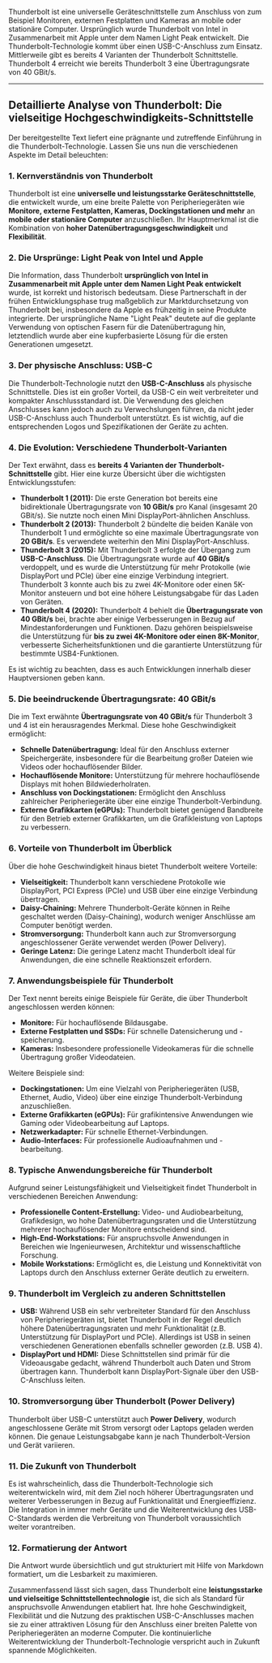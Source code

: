 
Thunderbolt ist eine universelle Geräteschnittstelle zum Anschluss von zum Beispiel Monitoren, externen Festplatten und Kameras an mobile oder stationäre Computer. Ursprünglich wurde Thunderbolt von Intel in Zusammenarbeit mit Apple unter dem Namen Light Peak entwickelt. Die Thunderbolt-Technologie kommt über einen USB-C-Anschluss zum Einsatz. Mittlerweile gibt es bereits 4 Varianten der Thunderbolt Schnittstelle. Thunderbolt 4 erreicht wie bereits Thunderbolt 3 eine Übertragungsrate von 40 GBit/s.

---

## Detaillierte Analyse von Thunderbolt: Die vielseitige Hochgeschwindigkeits-Schnittstelle

Der bereitgestellte Text liefert eine prägnante und zutreffende Einführung in die Thunderbolt-Technologie. Lassen Sie uns nun die verschiedenen Aspekte im Detail beleuchten:

### 1. Kernverständnis von Thunderbolt

Thunderbolt ist eine **universelle und leistungsstarke Geräteschnittstelle**, die entwickelt wurde, um eine breite Palette von Peripheriegeräten wie **Monitore, externe Festplatten, Kameras, Dockingstationen und mehr** an **mobile oder stationäre Computer** anzuschließen. Ihr Hauptmerkmal ist die Kombination von **hoher Datenübertragungsgeschwindigkeit** und **Flexibilität**.

### 2. Die Ursprünge: Light Peak von Intel und Apple

Die Information, dass Thunderbolt **ursprünglich von Intel in Zusammenarbeit mit Apple unter dem Namen Light Peak entwickelt** wurde, ist korrekt und historisch bedeutsam. Diese Partnerschaft in der frühen Entwicklungsphase trug maßgeblich zur Marktdurchsetzung von Thunderbolt bei, insbesondere da Apple es frühzeitig in seine Produkte integrierte. Der ursprüngliche Name "Light Peak" deutete auf die geplante Verwendung von optischen Fasern für die Datenübertragung hin, letztendlich wurde aber eine kupferbasierte Lösung für die ersten Generationen umgesetzt.

### 3. Der physische Anschluss: USB-C

Die Thunderbolt-Technologie nutzt den **USB-C-Anschluss** als physische Schnittstelle. Dies ist ein großer Vorteil, da USB-C ein weit verbreiteter und kompakter Anschlussstandard ist. Die Verwendung des gleichen Anschlusses kann jedoch auch zu Verwechslungen führen, da nicht jeder USB-C-Anschluss auch Thunderbolt unterstützt. Es ist wichtig, auf die entsprechenden Logos und Spezifikationen der Geräte zu achten.

### 4. Die Evolution: Verschiedene Thunderbolt-Varianten

Der Text erwähnt, dass es **bereits 4 Varianten der Thunderbolt-Schnittstelle** gibt. Hier eine kurze Übersicht über die wichtigsten Entwicklungsstufen:

- **Thunderbolt 1 (2011):** Die erste Generation bot bereits eine bidirektionale Übertragungsrate von **10 GBit/s** pro Kanal (insgesamt 20 GBit/s). Sie nutzte noch einen Mini DisplayPort-ähnlichen Anschluss.
- **Thunderbolt 2 (2013):** Thunderbolt 2 bündelte die beiden Kanäle von Thunderbolt 1 und ermöglichte so eine maximale Übertragungsrate von **20 GBit/s**. Es verwendete weiterhin den Mini DisplayPort-Anschluss.
- **Thunderbolt 3 (2015):** Mit Thunderbolt 3 erfolgte der Übergang zum **USB-C-Anschluss**. Die Übertragungsrate wurde auf **40 GBit/s** verdoppelt, und es wurde die Unterstützung für mehr Protokolle (wie DisplayPort und PCIe) über eine einzige Verbindung integriert. Thunderbolt 3 konnte auch bis zu zwei 4K-Monitore oder einen 5K-Monitor ansteuern und bot eine höhere Leistungsabgabe für das Laden von Geräten.
- **Thunderbolt 4 (2020):** Thunderbolt 4 behielt die **Übertragungsrate von 40 GBit/s** bei, brachte aber einige Verbesserungen in Bezug auf Mindestanforderungen und Funktionen. Dazu gehören beispielsweise die Unterstützung für **bis zu zwei 4K-Monitore oder einen 8K-Monitor**, verbesserte Sicherheitsfunktionen und die garantierte Unterstützung für bestimmte USB4-Funktionen.

Es ist wichtig zu beachten, dass es auch Entwicklungen innerhalb dieser Hauptversionen geben kann.

### 5. Die beeindruckende Übertragungsrate: 40 GBit/s

Die im Text erwähnte **Übertragungsrate von 40 GBit/s** für Thunderbolt 3 und 4 ist ein herausragendes Merkmal. Diese hohe Geschwindigkeit ermöglicht:

- **Schnelle Datenübertragung:** Ideal für den Anschluss externer Speichergeräte, insbesondere für die Bearbeitung großer Dateien wie Videos oder hochauflösender Bilder.
- **Hochauflösende Monitore:** Unterstützung für mehrere hochauflösende Displays mit hohen Bildwiederholraten.
- **Anschluss von Dockingstationen:** Ermöglicht den Anschluss zahlreicher Peripheriegeräte über eine einzige Thunderbolt-Verbindung.
- **Externe Grafikkarten (eGPUs):** Thunderbolt bietet genügend Bandbreite für den Betrieb externer Grafikkarten, um die Grafikleistung von Laptops zu verbessern.

### 6. Vorteile von Thunderbolt im Überblick

Über die hohe Geschwindigkeit hinaus bietet Thunderbolt weitere Vorteile:

- **Vielseitigkeit:** Thunderbolt kann verschiedene Protokolle wie DisplayPort, PCI Express (PCIe) und USB über eine einzige Verbindung übertragen.
- **Daisy-Chaining:** Mehrere Thunderbolt-Geräte können in Reihe geschaltet werden (Daisy-Chaining), wodurch weniger Anschlüsse am Computer benötigt werden.
- **Stromversorgung:** Thunderbolt kann auch zur Stromversorgung angeschlossener Geräte verwendet werden (Power Delivery).
- **Geringe Latenz:** Die geringe Latenz macht Thunderbolt ideal für Anwendungen, die eine schnelle Reaktionszeit erfordern.

### 7. Anwendungsbeispiele für Thunderbolt

Der Text nennt bereits einige Beispiele für Geräte, die über Thunderbolt angeschlossen werden können:

- **Monitore:** Für hochauflösende Bildausgabe.
- **Externe Festplatten und SSDs:** Für schnelle Datensicherung und -speicherung.
- **Kameras:** Insbesondere professionelle Videokameras für die schnelle Übertragung großer Videodateien.

Weitere Beispiele sind:

- **Dockingstationen:** Um eine Vielzahl von Peripheriegeräten (USB, Ethernet, Audio, Video) über eine einzige Thunderbolt-Verbindung anzuschließen.
- **Externe Grafikkarten (eGPUs):** Für grafikintensive Anwendungen wie Gaming oder Videobearbeitung auf Laptops.
- **Netzwerkadapter:** Für schnelle Ethernet-Verbindungen.
- **Audio-Interfaces:** Für professionelle Audioaufnahmen und -bearbeitung.

### 8. Typische Anwendungsbereiche für Thunderbolt

Aufgrund seiner Leistungsfähigkeit und Vielseitigkeit findet Thunderbolt in verschiedenen Bereichen Anwendung:

- **Professionelle Content-Erstellung:** Video- und Audiobearbeitung, Grafikdesign, wo hohe Datenübertragungsraten und die Unterstützung mehrerer hochauflösender Monitore entscheidend sind.
- **High-End-Workstations:** Für anspruchsvolle Anwendungen in Bereichen wie Ingenieurwesen, Architektur und wissenschaftliche Forschung.
- **Mobile Workstations:** Ermöglicht es, die Leistung und Konnektivität von Laptops durch den Anschluss externer Geräte deutlich zu erweitern.

### 9. Thunderbolt im Vergleich zu anderen Schnittstellen

- **USB:** Während USB ein sehr verbreiteter Standard für den Anschluss von Peripheriegeräten ist, bietet Thunderbolt in der Regel deutlich höhere Datenübertragungsraten und mehr Funktionalität (z.B. Unterstützung für DisplayPort und PCIe). Allerdings ist USB in seinen verschiedenen Generationen ebenfalls schneller geworden (z.B. USB 4).
- **DisplayPort und HDMI:** Diese Schnittstellen sind primär für die Videoausgabe gedacht, während Thunderbolt auch Daten und Strom übertragen kann. Thunderbolt kann DisplayPort-Signale über den USB-C-Anschluss leiten.

### 10. Stromversorgung über Thunderbolt (Power Delivery)

Thunderbolt über USB-C unterstützt auch **Power Delivery**, wodurch angeschlossene Geräte mit Strom versorgt oder Laptops geladen werden können. Die genaue Leistungsabgabe kann je nach Thunderbolt-Version und Gerät variieren.

### 11. Die Zukunft von Thunderbolt

Es ist wahrscheinlich, dass die Thunderbolt-Technologie sich weiterentwickeln wird, mit dem Ziel noch höherer Übertragungsraten und weiterer Verbesserungen in Bezug auf Funktionalität und Energieeffizienz. Die Integration in immer mehr Geräte und die Weiterentwicklung des USB-C-Standards werden die Verbreitung von Thunderbolt voraussichtlich weiter vorantreiben.

### 12. Formatierung der Antwort

Die Antwort wurde übersichtlich und gut strukturiert mit Hilfe von Markdown formatiert, um die Lesbarkeit zu maximieren.

Zusammenfassend lässt sich sagen, dass Thunderbolt eine **leistungsstarke und vielseitige Schnittstellentechnologie** ist, die sich als Standard für anspruchsvolle Anwendungen etabliert hat. Ihre hohe Geschwindigkeit, Flexibilität und die Nutzung des praktischen USB-C-Anschlusses machen sie zu einer attraktiven Lösung für den Anschluss einer breiten Palette von Peripheriegeräten an moderne Computer. Die kontinuierliche Weiterentwicklung der Thunderbolt-Technologie verspricht auch in Zukunft spannende Möglichkeiten.
